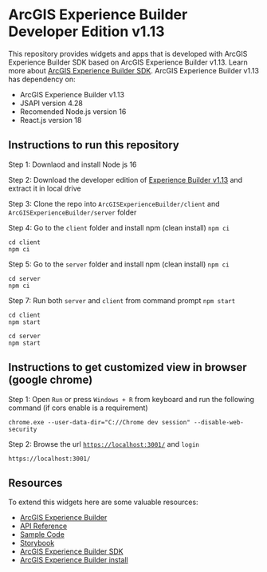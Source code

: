 # ArcGIS Experience Builder Developer Edition v1.13

This repository provides widgets and apps that is developed with ArcGIS Experience Builder SDK based on ArcGIS Experience Builder v1.13. Learn more about [ArcGIS Experience Builder SDK](https://developers.arcgis.com/experience-builder/guide/core-concepts/). ArcGIS Experience Builder v1.13 has dependency on:

- ArcGIS Experience Builder v1.13
- JSAPI version 4.28
- Recomended Node.js version 16
- React.js version 18

## Instructions to run this repository

Step 1: Downlaod and install Node js 16

Step 2: Download the developer edition of [Experience Builder v1.13](https://developers.arcgis.com/experience-builder/guide/downloads/) and extract it in local drive

Step 3: Clone the repo into `ArcGISExperienceBuilder/client` and `ArcGISExperienceBuilder/server` folder 

Step 4: Go to the `client` folder and install npm (clean install) `npm ci`
 
```
cd client
npm ci
```

Step 5: Go to the `server` folder and install npm (clean install) `npm ci`
 
```
cd server
npm ci
```

Step 7: Run both `server` and `client` from command prompt `npm start`
```
cd client
npm start
```
```
cd server
npm start
```

## Instructions to get customized view in browser (google chrome)

Step 1: Open `Run` or press `Windows + R` from keyboard and run the following command (if cors enable is a requirement)
 
```
chrome.exe --user-data-dir="C://Chrome dev session" --disable-web-security
```
Step 2: Browse the url [`https://localhost:3001/`](https://localhost:3001/) and `login`

```
https://localhost:3001/
```

## Resources

To extend this widgets here are some valuable resources:

- [ArcGIS Experience Builder](https://developers.arcgis.com/experience-builder/)
- [API Reference](https://developers.arcgis.com/experience-builder/api-reference/)
- [Sample Code](https://developers.arcgis.com/experience-builder/sample-code/)
- [Storybook](https://developers.arcgis.com/experience-builder/storybook/?path=/docs/welcome--docs)
- [ArcGIS Experience Builder SDK](https://github.com/esri/arcgis-experience-builder-sdk-resources)
- [ArcGIS Experience Builder install](https://developers.arcgis.com/experience-builder/guide/install-guide/)
